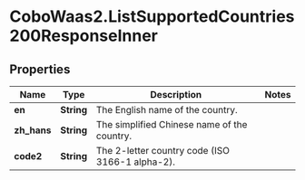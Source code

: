 # CoboWaas2.ListSupportedCountries200ResponseInner

## Properties

Name | Type | Description | Notes
------------ | ------------- | ------------- | -------------
**en** | **String** | The English name of the country. | 
**zh_hans** | **String** | The simplified Chinese name of the country. | 
**code2** | **String** | The 2-letter country code (ISO 3166-1 alpha-2). | 


